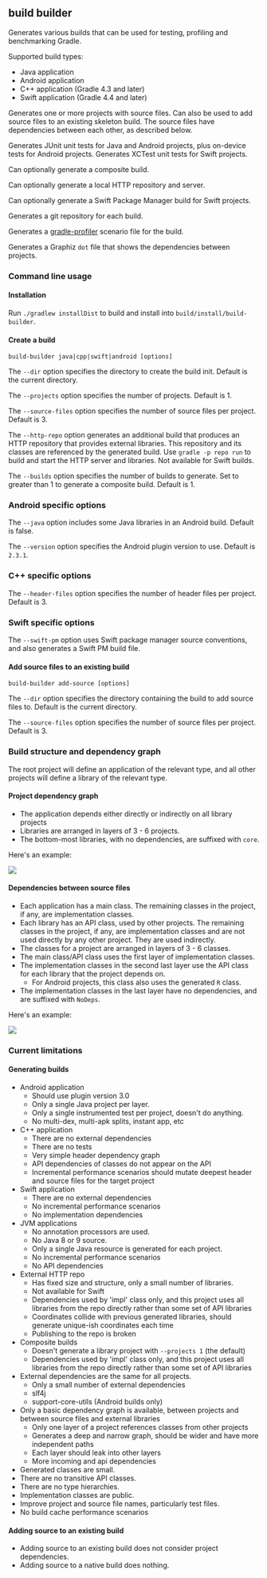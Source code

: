 ## build builder

Generates various builds that can be used for testing, profiling and benchmarking Gradle.

Supported build types:

- Java application
- Android application
- C++ application (Gradle 4.3 and later)
- Swift application (Gradle 4.4 and later)

Generates one or more projects with source files. Can also be used to add source files to an existing skeleton build. 
The source files have dependencies between each other, as described below.

Generates JUnit unit tests for Java and Android projects, plus on-device tests for Android projects.
Generates XCTest unit tests for Swift projects.

Can optionally generate a composite build.

Can optionally generate a local HTTP repository and server.

Can optionally generate a Swift Package Manager build for Swift projects.

Generates a git repository for each build.

Generates a [gradle-profiler](https://www.github.com/gradle/gradle-profiler) scenario file for the build.

Generates a Graphiz `dot` file that shows the dependencies between projects.

### Command line usage

#### Installation

Run `./gradlew installDist` to build and install into `build/install/build-builder`.

#### Create a build

`build-builder java|cpp|swift|android [options]`

The `--dir` option specifies the directory to create the build init. Default is the current directory.

The `--projects` option specifies the number of projects. Default is 1.

The `--source-files` option specifies the number of source files per project. Default is 3.

The `--http-repo` option generates an additional build that produces an HTTP repository that provides external libraries. This repository and its classes are referenced by the generated build. Use `gradle -p repo run` to build and start the HTTP server and libraries. Not available for Swift builds.

The `--builds` option specifies the number of builds to generate. Set to greater than 1 to generate a composite build. Default is 1.

### Android specific options

The `--java` option includes some Java libraries in an Android build. Default is false. 

The `--version` option specifies the Android plugin version to use. Default is `2.3.1`.

### C++ specific options

The `--header-files` option specifies the number of header files per project. Default is 3.

### Swift specific options

The `--swift-pm` option uses Swift package manager source conventions, and also generates a Swift PM build file.

#### Add source files to an existing build

`build-builder add-source [options]`

The `--dir` option specifies the directory containing the build to add source files to. Default is the current directory.

The `--source-files` option specifies the number of source files per project. Default is 3.

### Build structure and dependency graph

The root project will define an application of the relevant type, and all other projects will define a library of the relevant type. 

#### Project dependency graph

- The application depends either directly or indirectly on all library projects
- Libraries are arranged in layers of 3 - 6 projects.
- The bottom-most libraries, with no dependencies, are suffixed with `core`.

Here's an example: 

<img src="https://rawgit.com/adammurdoch/build-builder/master/src/doc/projects.svg">
           
#### Dependencies between source files

- Each application has a main class. The remaining classes in the project, if any, are implementation classes.
- Each library has an API class, used by other projects. The remaining classes in the project, if any, are implementation classes and are not used directly by any other project. They are used indirectly.
- The classes for a project are arranged in layers of 3 - 6 classes.
- The main class/API class uses the first layer of implementation classes.
- The implementation classes in the second last layer use the API class for each library that the project depends on.
    - For Android projects, this class also uses the generated `R` class.
- The implementation classes in the last layer have no dependencies, and are suffixed with `NoDeps`.

Here's an example:

<img src="https://rawgit.com/adammurdoch/build-builder/master/src/doc/sources.svg">

### Current limitations

#### Generating builds

- Android application 
    - Should use plugin version 3.0 
    - Only a single Java project per layer.
    - Only a single instrumented test per project, doesn't do anything.
    - No multi-dex, multi-apk splits, instant app, etc
- C++ application    
    - There are no external dependencies
    - There are no tests
    - Very simple header dependency graph
    - API dependencies of classes do not appear on the API 
    - Incremental performance scenarios should mutate deepest header and source files for the target project
- Swift application    
    - There are no external dependencies
    - No incremental performance scenarios
    - No implementation dependencies
- JVM applications
    - No annotation processors are used.
    - No Java 8 or 9 source.
    - Only a single Java resource is generated for each project.
    - No incremental performance scenarios
    - No API dependencies
- External HTTP repo
    - Has fixed size and structure, only a small number of libraries.
    - Not available for Swift
    - Dependencies used by 'impl' class only, and this project uses all libraries from the repo directly rather than some set of API libraries
    - Coordinates collide with previous generated libraries, should generate unique-ish coordinates each time
    - Publishing to the repo is broken
- Composite builds
    - Doesn't generate a library project with `--projects 1` (the default)
    - Dependencies used by 'impl' class only, and this project uses all libraries from the repo directly rather than some set of API libraries
- External dependencies are the same for all projects.
    - Only a small number of external dependencies
    - slf4j
    - support-core-utils (Android builds only)
- Only a basic dependency graph is available, between projects and between source files and external libraries
    - Only one layer of a project references classes from other projects
    - Generates a deep and narrow graph, should be wider and have more independent paths
    - Each layer should leak into other layers
    - More incoming and api dependencies
- Generated classes are small.
- There are no transitive API classes. 
- There are no type hierarchies.
- Implementation classes are public.
- Improve project and source file names, particularly test files.
- No build cache performance scenarios

#### Adding source to an existing build

- Adding source to an existing build does not consider project dependencies.
- Adding source to a native build does nothing.

